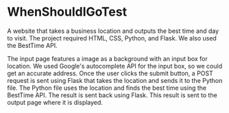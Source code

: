 # WhenShouldIGoTest
A website that takes a business location and outputs the best time and day to visit. The project required HTML, CSS, Python, and Flask. We also used the BestTime API.

The input page features a image as a background with an input box for location. We used Google's autocomplete API for the input box, so we could get an accurate address. 
Once the user clicks the submit button, a POST request is sent using Flask that takes the location and sends it to the Python file. 
The Python file uses the location and finds the best time using the BestTime API. The result is sent back using Flask. 
This result is sent to the output page where it is displayed.
